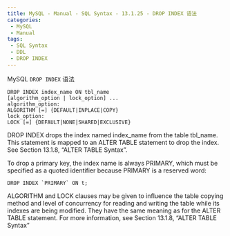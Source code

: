 ```yaml
---
title: MySQL - Manual - SQL Syntax - 13.1.25 - DROP INDEX 语法
categories: 
 - MySQL
 - Manual
tags: 
 - SQL Syntax
 - DDL
 - DROP INDEX
---
```


MySQL `DROP INDEX` 语法

<!--more-->

```
DROP INDEX index_name ON tbl_name
[algorithm_option | lock_option] ...
algorithm_option:
ALGORITHM [=] {DEFAULT|INPLACE|COPY}
lock_option:
LOCK [=] {DEFAULT|NONE|SHARED|EXCLUSIVE}
```

DROP INDEX drops the index named index_name from the table tbl_name. This statement is mapped to
an ALTER TABLE statement to drop the index. See Section 13.1.8, “ALTER TABLE Syntax”.

To drop a primary key, the index name is always PRIMARY, which must be specified as a quoted identifier
because PRIMARY is a reserved word:
```
DROP INDEX `PRIMARY` ON t;
```

ALGORITHM and LOCK clauses may be given to influence the table copying method and level of
concurrency for reading and writing the table while its indexes are being modified. They have the same
meaning as for the ALTER TABLE statement. For more information, see Section 13.1.8, “ALTER TABLE
Syntax”

